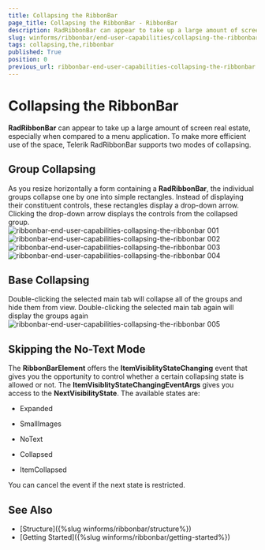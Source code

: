 ```yaml
---
title: Collapsing the RibbonBar
page_title: Collapsing the RibbonBar - RibbonBar
description: RadRibbonBar can appear to take up a large amount of screen real estate, especially when compared to a menu application.
slug: winforms/ribbonbar/end-user-capabilities/collapsing-the-ribbonbar
tags: collapsing,the,ribbonbar
published: True
position: 0
previous_url: ribbonbar-end-user-capabilities-collapsing-the-ribbonbar
---
```


# Collapsing the RibbonBar

__RadRibbonBar__ can appear to take up a large amount of screen real estate, especially when compared to a menu application. To make more efficient use of the space, Telerik RadRibbonBar supports two modes of collapsing.

## Group Collapsing

As you resize horizontally a form containing a __RadRibbonBar__, the individual groups collapse one by one into simple rectangles. Instead of displaying their constituent controls, these rectangles display a drop-down arrow. Clicking the drop-down arrow displays the controls from the collapsed group.<br>![ribbonbar-end-user-capabilities-collapsing-the-ribbonbar 001](images/ribbonbar-end-user-capabilities-collapsing-the-ribbonbar001.png)<br>![ribbonbar-end-user-capabilities-collapsing-the-ribbonbar 002](images/ribbonbar-end-user-capabilities-collapsing-the-ribbonbar002.png)<br>![ribbonbar-end-user-capabilities-collapsing-the-ribbonbar 003](images/ribbonbar-end-user-capabilities-collapsing-the-ribbonbar003.png)<br>![ribbonbar-end-user-capabilities-collapsing-the-ribbonbar 004](images/ribbonbar-end-user-capabilities-collapsing-the-ribbonbar004.png)

## Base Collapsing

Double-clicking the selected main tab will collapse all of the groups and hide them from view. Double-clicking the selected main tab again will display the groups again<br>![ribbonbar-end-user-capabilities-collapsing-the-ribbonbar 005](images/ribbonbar-end-user-capabilities-collapsing-the-ribbonbar005.png)

## Skipping the No-Text Mode

The **RibbonBarElement** offers the **ItemVisiblityStateChanging** event that gives you the opportunity to control whether a certain collapsing state is allowed or not. The **ItemVisiblityStateChangingEventArgs** gives you access to the **NextVisibilityState**. The available states are:
 * Expanded  
 
 * SmallImages 

 * NoText 
 
 * Collapsed 
 
 * ItemCollapsed 

You can cancel the event if the next state is restricted. 
 

## See Also

* [Structure]({%slug winforms/ribbonbar/structure%})
* [Getting Started]({%slug winforms/ribbonbar/getting-started%})
